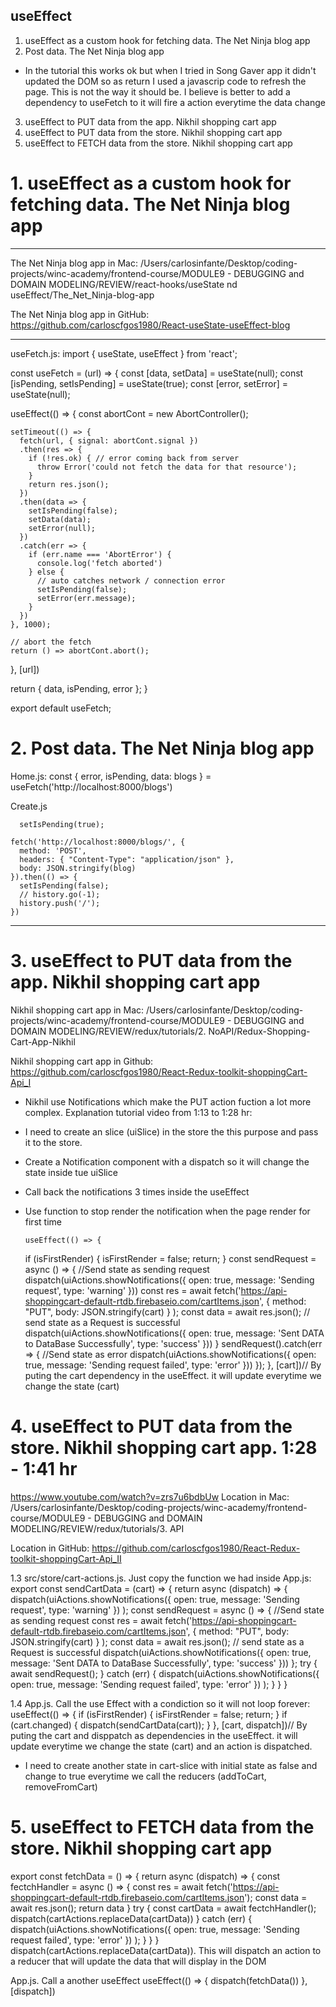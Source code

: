 ## useEffect

1. useEffect as a custom hook for fetching data. The Net Ninja blog app
2. Post data. The Net Ninja blog app
* In the tutorial this works ok but when I tried in Song Gaver app it didn't updated the DOM so as return I used a javascrip code to refresh the page. This is not the way it should be. I believe is better to add a dependency to useFetch to it will fire a action everytime the data change
3. useEffect to PUT data from the app. Nikhil shopping cart app
4. useEffect to PUT data from the store. Nikhil shopping cart app
5. useEffect to FETCH data from the store. Nikhil shopping cart app


# 1. useEffect as a custom hook for fetching data. The Net Ninja blog app 
----------------------------------------------------------
The Net Ninja blog app in Mac:
/Users/carlosinfante/Desktop/coding-projects/winc-academy/frontend-course/MODULE9 - DEBUGGING and DOMAIN MODELING/REVIEW/react-hooks/useState nd useEffect/The_Net_Ninja-blog-app

The Net Ninja blog app in GitHub:
https://github.com/carloscfgos1980/React-useState-useEffect-blog

---------------------------------------------------------
useFetch.js:
import { useState, useEffect } from 'react';

const useFetch = (url) => {
  const [data, setData] = useState(null);
  const [isPending, setIsPending] = useState(true);
  const [error, setError] = useState(null);

  useEffect(() => {
    const abortCont = new AbortController();

    setTimeout(() => {
      fetch(url, { signal: abortCont.signal })
      .then(res => {
        if (!res.ok) { // error coming back from server
          throw Error('could not fetch the data for that resource');
        } 
        return res.json();
      })
      .then(data => {
        setIsPending(false);
        setData(data);
        setError(null);
      })
      .catch(err => {
        if (err.name === 'AbortError') {
          console.log('fetch aborted')
        } else {
          // auto catches network / connection error
          setIsPending(false);
          setError(err.message);
        }
      })
    }, 1000);

    // abort the fetch
    return () => abortCont.abort();
  }, [url])

  return { data, isPending, error };
}
 
export default useFetch;

# 2. Post data. The Net Ninja blog app
Home.js:
  const { error, isPending, data: blogs } = useFetch('http://localhost:8000/blogs')


  Create.js

      setIsPending(true);

    fetch('http://localhost:8000/blogs/', {
      method: 'POST',
      headers: { "Content-Type": "application/json" },
      body: JSON.stringify(blog)
    }).then(() => {
      setIsPending(false);
      // history.go(-1);
      history.push('/');
    })


-----------------------------------------------------------------------
# 3. useEffect to PUT data from the app. Nikhil shopping cart app

Nikhil shopping cart app in Mac:
/Users/carlosinfante/Desktop/coding-projects/winc-academy/frontend-course/MODULE9 - DEBUGGING and DOMAIN MODELING/REVIEW/redux/tutorials/2. NoAPI/Redux-Shopping-Cart-App-Nikhil

Nikhil shopping cart app in Github:
https://github.com/carloscfgos1980/React-Redux-toolkit-shoppingCart-Api_I



* Nikhil use Notifications which make the PUT action fuction a lot more complex. Explanation tutorial video from 1:13 to 1:28 hr:
- I need to create an slice (uiSlice) in the store the this purpose and pass it to the store.
- Create a Notification component with a dispatch so it will change the state inside tue uiSlice
- Call back the notifications 3 times inside the useEffect 
- Use function to stop render the notification when the page render for first time

      useEffect(() => {
    if (isFirstRender) {
      isFirstRender = false;
      return;
    }
    const sendRequest = async () => {
      //Send state as sending request
      dispatch(uiActions.showNotifications({
        open: true,
        message: 'Sending request',
        type: 'warning'
      }))
      const res = await fetch('https://api-shoppingcart-default-rtdb.firebaseio.com/cartItems.json', {
        method: "PUT",
        body: JSON.stringify(cart)
      }
      );
      const data = await res.json();
      // send state as a Request is successful
      dispatch(uiActions.showNotifications({
        open: true,
        message: 'Sent DATA to DataBase Successfully',
        type: 'success'
      }))
    }
    sendRequest().catch(err => {
      //Send state as error
      dispatch(uiActions.showNotifications({
        open: true,
        message: 'Sending request failed',
        type: 'error'
      }))
    });
  }, [cart])// By puting the cart dependency in the useEffect. it will update everytime we change the state (cart)

# 4. useEffect to PUT data from the store. Nikhil shopping cart app. 1:28 - 1:41 hr
https://www.youtube.com/watch?v=zrs7u6bdbUw
Location in Mac:
/Users/carlosinfante/Desktop/coding-projects/winc-academy/frontend-course/MODULE9 - DEBUGGING and DOMAIN MODELING/REVIEW/redux/tutorials/3. API

Location in GitHub:
https://github.com/carloscfgos1980/React-Redux-toolkit-shoppingCart-Api_II

1.3 src/store/cart-actions.js. Just copy the function we had inside App.js:
export const sendCartData = (cart) => {
    return async (dispatch) => {
        dispatch(uiActions.showNotifications({
            open: true,
            message: 'Sending request',
            type: 'warning'
        })
        );
        const sendRequest = async () => {
            //Send state as sending request
            const res = await fetch('https://api-shoppingcart-default-rtdb.firebaseio.com/cartItems.json', {
                method: "PUT",
                body: JSON.stringify(cart)
            }
            );
            const data = await res.json();
            // send state as a Request is successful
            dispatch(uiActions.showNotifications({
                open: true,
                message: 'Sent DATA to DataBase Successfully',
                type: 'success'
            }))
        };
        try {
            await sendRequest();
        } catch (err) {
            dispatch(uiActions.showNotifications({
                open: true,
                message: 'Sending request failed',
                type: 'error'
            })
            );
        }
    }
}

1.4 App.js. Call the use Effect with a condiction so it will not loop forever:
 useEffect(() => {
    if (isFirstRender) {
      isFirstRender = false;
      return;
    }
    if (cart.changed) {
      dispatch(sendCartData(cart));
    }
  }, [cart, dispatch])// By puting the cart  and disppatch as dependencies in the useEffect. it will update everytime we change the state (cart) and an action is dispatched.
  * I need to create another state in cart-slice with initial state as false and change to true everytime we call the reducers (addToCart, removeFromCart)

# 5. useEffect to FETCH data from the store. Nikhil shopping cart app

export const fetchData = () => {
    return async (dispatch) => {
        const fectchHandler = async () => {
            const res = await fetch('https://api-shoppingcart-default-rtdb.firebaseio.com/cartItems.json');
            const data = await res.json();
            return data
        }
        try {
            const cartData = await fectchHandler();
            dispatch(cartActions.replaceData(cartData))
        } catch (err) {
            dispatch(uiActions.showNotifications({
                open: true,
                message: 'Sending request failed',
                type: 'error'
            })
            );
        }
    }
}
dispatch(cartActions.replaceData(cartData)). This will dispatch an action to a reducer that will update the data that will display in the DOM

App.js. Call a another useEffect
  useEffect(() => {
    dispatch(fetchData())
  }, [dispatch])